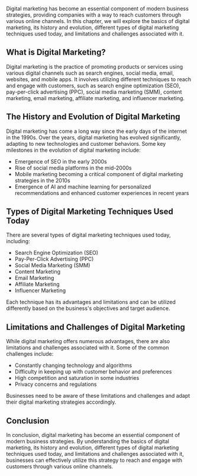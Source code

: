 

Digital marketing has become an essential component of modern business strategies, providing companies with a way to reach customers through various online channels. In this chapter, we will explore the basics of digital marketing, its history and evolution, different types of digital marketing techniques used today, and limitations and challenges associated with it.

What is Digital Marketing?
--------------------------

Digital marketing is the practice of promoting products or services using various digital channels such as search engines, social media, email, websites, and mobile apps. It involves utilizing different techniques to reach and engage with customers, such as search engine optimization (SEO), pay-per-click advertising (PPC), social media marketing (SMM), content marketing, email marketing, affiliate marketing, and influencer marketing.

The History and Evolution of Digital Marketing
----------------------------------------------

Digital marketing has come a long way since the early days of the internet in the 1990s. Over the years, digital marketing has evolved significantly, adapting to new technologies and customer behaviors. Some key milestones in the evolution of digital marketing include:

* Emergence of SEO in the early 2000s
* Rise of social media platforms in the mid-2000s
* Mobile marketing becoming a critical component of digital marketing strategies in the 2010s
* Emergence of AI and machine learning for personalized recommendations and enhanced customer experiences in recent years

Types of Digital Marketing Techniques Used Today
------------------------------------------------

There are several types of digital marketing techniques used today, including:

* Search Engine Optimization (SEO)
* Pay-Per-Click Advertising (PPC)
* Social Media Marketing (SMM)
* Content Marketing
* Email Marketing
* Affiliate Marketing
* Influencer Marketing

Each technique has its advantages and limitations and can be utilized differently based on the business's objectives and target audience.

Limitations and Challenges of Digital Marketing
-----------------------------------------------

While digital marketing offers numerous advantages, there are also limitations and challenges associated with it. Some of the common challenges include:

* Constantly changing technology and algorithms
* Difficulty in keeping up with customer behavior and preferences
* High competition and saturation in some industries
* Privacy concerns and regulations

Businesses need to be aware of these limitations and challenges and adapt their digital marketing strategies accordingly.

Conclusion
----------

In conclusion, digital marketing has become an essential component of modern business strategies. By understanding the basics of digital marketing, its history and evolution, different types of digital marketing techniques used today, and limitations and challenges associated with it, businesses can effectively utilize this strategy to reach and engage with customers through various online channels.
